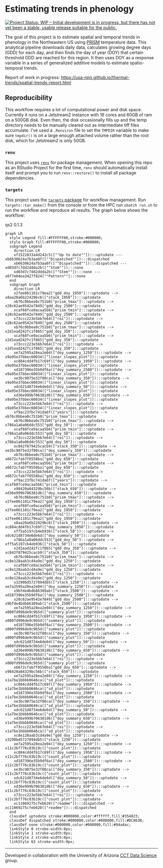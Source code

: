 

<!-- README.md is generated from README.Qmd. Please edit that file -->

# Estimating trends in phenology

<!-- badges: start -->

[![Project Status: WIP – Initial development is in progress, but there
has not yet been a stable, usable release suitable for the
public.](https://www.repostatus.org/badges/latest/wip.svg)](https://www.repostatus.org/#wip)

<!-- badges: end -->

The goal of this project is to estimate spatial and temporal trends in
phenology in the Northeastern US using
[PRISM](https://prism.oregonstate.edu/) temperature data. This
analytical pipeline downloads daily data, calculates growing degree days
(GDD) for each day, and then finds the day of year (DOY) that certain
threshold GDD are reached for this region. It then uses DOY as a
response variable in a series of generalized additive models to estimate
spatio-temporal trends.

Report of work in progress:
<https://usa-npn.github.io/thermal-trends/spatial-trends-report.html>

## Reproducibility

This workflow requires a lot of computational power and disk space.
Currently it runs on a Jetstream2 instance with 16 cores and 60GB of ram
on a 500GB disk. Even then, the disk occasionally fills up and the temp
directory needs to be manually cleared out as intermediate tiff files
accumulate. I’ve used a `.Renviron` file to set the `TMPDIR` variable to
make sure `tmpdir()` is on a large enough attached volume rather than
the root disk, which for Jetstream2 is only 50GB.

### `renv`

This project uses
[`renv`](https://rstudio.github.io/renv/articles/renv.html) for package
management. When opening this repo as an RStudio Project for the first
time, `renv` should automatically install itself and prompt you to run
`renv::restore()` to install all package dependencies.

### `targets`

This project uses the [`targets`
package](https://docs.ropensci.org/targets/) for workflow management.
Run `targets::tar_make()` from the console or from the HPC run
`sbatch run.sh` to run the workflow and reproduce all results. The graph
below shows the workflow:

qs2 0.1.3

``` mermaid
graph LR
  style Legend fill:#FFFFFF00,stroke:#000000;
  style Graph fill:#FFFFFF00,stroke:#000000;
  subgraph Legend
    direction LR
    xf1522833a4d242c5([""Up to date""]):::uptodate --- xb6630624a7b3aa0f([""Dispatched""]):::dispatched
    xb6630624a7b3aa0f([""Dispatched""]):::dispatched --- xd03d7c7dd2ddda2b([""Stem""]):::none
    xd03d7c7dd2ddda2b([""Stem""]):::none --- x6f7e04ea3427f824[""Pattern""]:::none
  end
  subgraph Graph
    direction LR
    x2fee061101c79ea2["gdd_doy_1950"]:::uptodate --> x8aa20a6b22429bc6(["stack_1950"]):::uptodate
    xb76c0bbea0c751b0["prism_tmax"]:::uptodate --> x28c62ae9542e7849["gdd_doy_2500"]:::uptodate
    xcaf68fce9acaa5b6["prism_tmin"]:::uptodate --> x28c62ae9542e7849["gdd_doy_2500"]:::uptodate
    x73ccc223e5bb7e64(["roi"]):::uptodate --> x28c62ae9542e7849["gdd_doy_2500"]:::uptodate
    xb76c0bbea0c751b0["prism_tmax"]:::uptodate --> x2d1ead242fc1f865["gdd_doy_350"]:::uptodate
    xcaf68fce9acaa5b6["prism_tmin"]:::uptodate --> x2d1ead242fc1f865["gdd_doy_350"]:::uptodate
    x73ccc223e5bb7e64(["roi"]):::uptodate --> x2d1ead242fc1f865["gdd_doy_350"]:::uptodate
    xe7a2595a28ea2e04(["doy_summary_1250"]):::uptodate --> x9a95e37bbec60034(["linear_slopes_plot"]):::uptodate
    xc884cdd4fb17c69f(["doy_summary_1950"]):::uptodate --> x9a95e37bbec60034(["linear_slopes_plot"]):::uptodate
    xd187396e35b9df6a(["doy_summary_2500"]):::uptodate --> x9a95e37bbec60034(["linear_slopes_plot"]):::uptodate
    xe3bc9075e32f80ca(["doy_summary_350"]):::uptodate --> x9a95e37bbec60034(["linear_slopes_plot"]):::uptodate
    xdc621d8734e6de6d(["doy_summary_50"]):::uptodate --> x9a95e37bbec60034(["linear_slopes_plot"]):::uptodate
    xd36e999b706381d6(["doy_summary_650"]):::uptodate --> x9a95e37bbec60034(["linear_slopes_plot"]):::uptodate
    x73ccc223e5bb7e64(["roi"]):::uptodate --> x9a95e37bbec60034(["linear_slopes_plot"]):::uptodate
    xf9ac23fbc741da6f(["years"]):::uptodate --> xb76c0bbea0c751b0["prism_tmax"]:::uptodate
    xb76c0bbea0c751b0["prism_tmax"]:::uptodate --> x786a1a0a06ddc553["gdd_doy_50"]:::uptodate
    xcaf68fce9acaa5b6["prism_tmin"]:::uptodate --> x786a1a0a06ddc553["gdd_doy_50"]:::uptodate
    x73ccc223e5bb7e64(["roi"]):::uptodate --> x786a1a0a06ddc553["gdd_doy_50"]:::uptodate
    xc842f879425cacb9(["stack_350"]):::uptodate --> xe3bc9075e32f80ca(["doy_summary_350"]):::uptodate
    xb76c0bbea0c751b0["prism_tmax"]:::uptodate --> x6672cfab7f0558ba["gdd_doy_650"]:::uptodate
    xcaf68fce9acaa5b6["prism_tmin"]:::uptodate --> x6672cfab7f0558ba["gdd_doy_650"]:::uptodate
    x73ccc223e5bb7e64(["roi"]):::uptodate --> x6672cfab7f0558ba["gdd_doy_650"]:::uptodate
    xf9ac23fbc741da6f(["years"]):::uptodate --> xcaf68fce9acaa5b6["prism_tmin"]:::uptodate
    x98420a84329bc56b(["stack_650"]):::uptodate --> xd36e999b706381d6(["doy_summary_650"]):::uptodate
    xb76c0bbea0c751b0["prism_tmax"]:::uptodate --> x2fee061101c79ea2["gdd_doy_1950"]:::uptodate
    xcaf68fce9acaa5b6["prism_tmin"]:::uptodate --> x2fee061101c79ea2["gdd_doy_1950"]:::uptodate
    x73ccc223e5bb7e64(["roi"]):::uptodate --> x2fee061101c79ea2["gdd_doy_1950"]:::uptodate
    x8aa20a6b22429bc6(["stack_1950"]):::uptodate --> xc884cdd4fb17c69f(["doy_summary_1950"]):::uptodate
    xff5a5197cb4eb936(["stack_50"]):::uptodate --> xdc621d8734e6de6d(["doy_summary_50"]):::uptodate
    x786a1a0a06ddc553["gdd_doy_50"]:::uptodate --> xff5a5197cb4eb936(["stack_50"]):::uptodate
    x2d1ead242fc1f865["gdd_doy_350"]:::uptodate --> xc842f879425cacb9(["stack_350"]):::uptodate
    xb76c0bbea0c751b0["prism_tmax"]:::uptodate --> xc8e128aab3cd4a9e["gdd_doy_1250"]:::uptodate
    xcaf68fce9acaa5b6["prism_tmin"]:::uptodate --> xc8e128aab3cd4a9e["gdd_doy_1250"]:::uptodate
    x73ccc223e5bb7e64(["roi"]):::uptodate --> xc8e128aab3cd4a9e["gdd_doy_1250"]:::uptodate
    x3290bd5727894db5(["stack_1250"]):::uptodate --> xe7a2595a28ea2e04(["doy_summary_1250"]):::uptodate
    x9bfde4bdb66389ab(["stack_2500"]):::uptodate --> xd187396e35b9df6a(["doy_summary_2500"]):::uptodate
    x28c62ae9542e7849["gdd_doy_2500"]:::uptodate --> x9bfde4bdb66389ab(["stack_2500"]):::uptodate
    xe7a2595a28ea2e04(["doy_summary_1250"]):::uptodate --> x000fd996de9c9b5d(["summary_plot"]):::uptodate
    xc884cdd4fb17c69f(["doy_summary_1950"]):::uptodate --> x000fd996de9c9b5d(["summary_plot"]):::uptodate
    xd187396e35b9df6a(["doy_summary_2500"]):::uptodate --> x000fd996de9c9b5d(["summary_plot"]):::uptodate
    xe3bc9075e32f80ca(["doy_summary_350"]):::uptodate --> x000fd996de9c9b5d(["summary_plot"]):::uptodate
    xdc621d8734e6de6d(["doy_summary_50"]):::uptodate --> x000fd996de9c9b5d(["summary_plot"]):::uptodate
    xd36e999b706381d6(["doy_summary_650"]):::uptodate --> x000fd996de9c9b5d(["summary_plot"]):::uptodate
    x73ccc223e5bb7e64(["roi"]):::uptodate --> x000fd996de9c9b5d(["summary_plot"]):::uptodate
    x6672cfab7f0558ba["gdd_doy_650"]:::uptodate --> x98420a84329bc56b(["stack_650"]):::uptodate
    xe7a2595a28ea2e04(["doy_summary_1250"]):::uptodate --> x1a7be1bbbb0646ca(["sd_plot"]):::uptodate
    xc884cdd4fb17c69f(["doy_summary_1950"]):::uptodate --> x1a7be1bbbb0646ca(["sd_plot"]):::uptodate
    xd187396e35b9df6a(["doy_summary_2500"]):::uptodate --> x1a7be1bbbb0646ca(["sd_plot"]):::uptodate
    xe3bc9075e32f80ca(["doy_summary_350"]):::uptodate --> x1a7be1bbbb0646ca(["sd_plot"]):::uptodate
    xdc621d8734e6de6d(["doy_summary_50"]):::uptodate --> x1a7be1bbbb0646ca(["sd_plot"]):::uptodate
    xd36e999b706381d6(["doy_summary_650"]):::uptodate --> x1a7be1bbbb0646ca(["sd_plot"]):::uptodate
    x73ccc223e5bb7e64(["roi"]):::uptodate --> x1a7be1bbbb0646ca(["sd_plot"]):::uptodate
    xc8e128aab3cd4a9e["gdd_doy_1250"]:::uptodate --> x3290bd5727894db5(["stack_1250"]):::uptodate
    xe7a2595a28ea2e04(["doy_summary_1250"]):::uptodate --> x11c2bf776c83b19c(["count_plot"]):::uptodate
    xc884cdd4fb17c69f(["doy_summary_1950"]):::uptodate --> x11c2bf776c83b19c(["count_plot"]):::uptodate
    xd187396e35b9df6a(["doy_summary_2500"]):::uptodate --> x11c2bf776c83b19c(["count_plot"]):::uptodate
    xe3bc9075e32f80ca(["doy_summary_350"]):::uptodate --> x11c2bf776c83b19c(["count_plot"]):::uptodate
    xdc621d8734e6de6d(["doy_summary_50"]):::uptodate --> x11c2bf776c83b19c(["count_plot"]):::uptodate
    xd36e999b706381d6(["doy_summary_650"]):::uptodate --> x11c2bf776c83b19c(["count_plot"]):::uptodate
    x73ccc223e5bb7e64(["roi"]):::uptodate --> x11c2bf776c83b19c(["count_plot"]):::uptodate
    xc11069275cfeb620(["readme"]):::dispatched --> xc11069275cfeb620(["readme"]):::dispatched
  end
  classDef uptodate stroke:#000000,color:#ffffff,fill:#354823;
  classDef dispatched stroke:#000000,color:#000000,fill:#DC863B;
  classDef none stroke:#000000,color:#000000,fill:#94a4ac;
  linkStyle 0 stroke-width:0px;
  linkStyle 1 stroke-width:0px;
  linkStyle 2 stroke-width:0px;
  linkStyle 63 stroke-width:0px;
```

------------------------------------------------------------------------

Developed in collaboration with the University of Arizona [CCT Data
Science](https://datascience.cct.arizona.edu/) group.
